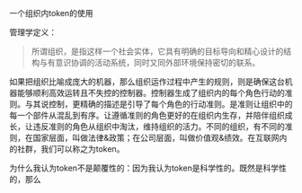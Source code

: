一个组织内token的使用

管理学定义：
>所谓组织，是指这样一个社会实体，它具有明确的目标导向和精心设计的结构与有意识协调的活动系统，同时又同外部环境保持密切的联系。

如果把组织比喻成庞大的机器，那么组织运作过程中产生的规则，则是确保这台机器能够顺利高效运转且不失控的控制器。控制器生成了组织内的每个角色行动的准则。与其说控制，更精确的描述是引导了每个角色的行动准则。是准则让组织中的每一个部件从混乱到有序。让遵循准则的角色更好的在组织内生存，并陪伴组织成长，让违反准则的角色从组织中淘汰，维持组织的活力。不同的组织，有不同的准则，在国家层面，叫做法律&政策；在公司层面，叫做价值观&绩效。在互联网内的社群，我们可以称之为token。

为什么我认为token不是颠覆性的：因为我认为token是科学性的。既然是科学性的，那么